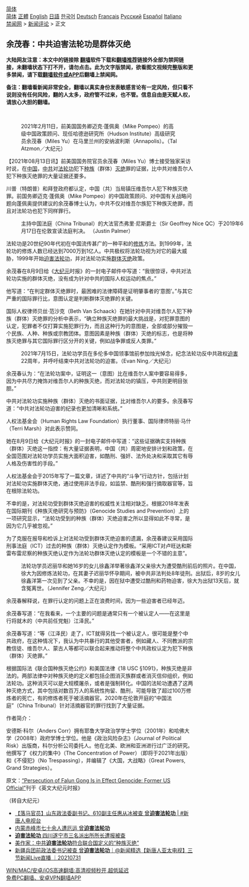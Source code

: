  <!-- 面包屑导航 --> <div class="breadcrumb"><!-- GTranslate: https://gtranslate.io/ -->  <div class="switcher notranslate">  <div class="selected">  <a href="#" onclick="return false;"> 简体</a>  </div>  <div class="option">  <a href="https://www.bannedbook.org" onclick="doGTranslate('zh-CN|zh-CN');jQuery('div.switcher div.selected a').html(jQuery(this).html());return false;" title="简体中文" class="nturl selected"> 简体</a>  <a href="https://www.bannedbook.org/zh-tw/" onclick="doGTranslate('zh-CN|zh-TW');jQuery('div.switcher div.selected a').html(jQuery(this).html());return false;" title="繁體中文" class="nturl"> 正體</a>  <a href="https://www.bannedbook.org/en/" onclick="doGTranslate('zh-CN|en');jQuery('div.switcher div.selected a').html(jQuery(this).html());return false;" title="English" class="nturl"> English</a>  <a href="https://www.bannedbook.org/ja/" onclick="doGTranslate('zh-CN|ja');jQuery('div.switcher div.selected a').html(jQuery(this).html());return false;" title="日本語" class="nturl"> 日語</a>  <a href="https://www.bannedbook.org/ko/" onclick="doGTranslate('zh-CN|ko');jQuery('div.switcher div.selected a').html(jQuery(this).html());return false;" title="한국어" class="nturl"> 한국어</a>  <a href="https://www.bannedbook.org/de/" onclick="doGTranslate('zh-CN|de');jQuery('div.switcher div.selected a').html(jQuery(this).html());return false;" title="Deutsch" class="nturl"> Deutsch</a>  <a href="https://www.bannedbook.org/fr/" onclick="doGTranslate('zh-CN|fr');jQuery('div.switcher div.selected a').html(jQuery(this).html());return false;" title="Français" class="nturl"> Français</a>  <a href="https://www.bannedbook.org/ru/" onclick="doGTranslate('zh-CN|ru');jQuery('div.switcher div.selected a').html(jQuery(this).html());return false;" title="Русский" class="nturl"> Русский</a>  <a href="https://www.bannedbook.org/es/" onclick="doGTranslate('zh-CN|es');jQuery('div.switcher div.selected a').html(jQuery(this).html());return false;" title="Español" class="nturl"> Español</a>  <a href="https://www.bannedbook.org/it/" onclick="doGTranslate('zh-CN|it');jQuery('div.switcher div.selected a').html(jQuery(this).html());return false;" title="Italiano" class="nturl"> Italiano</a>  </div>  </div>      <div class='breadcrumb-sub'><!-- Breadcrumb NavXT 6.3.0 --> <a href="https://www.bannedbook.org/" class="home">禁闻网</a> &gt; <a href="https://www.bannedbook.org/bnews/comments/" class="category">新闻评论</a> &gt; 正文</div></div><h2>余茂春：中共迫害法轮功是群体灭绝</h2> <p class="notice"><b>大陆网友注意：本文中的链接除 <a href="https://github.com/bannedbook/fanqiang" >翻墙</a>软件下载和<a href="https://github.com/killgcd/justmysocks/blob/master/README.md">翻墙推荐</a>链接外全部为禁网链接，未翻墙状态下打不开，请勿点击。此为文字版禁闻，欲看图文视频完整版和更多禁闻，请下载<a href="https://github.com/bannedbook/fanqiang">翻墙软件或APP</a>后翻墙上禁闻网。</p><p>备注：翻墙看新闻非常安全，翻墙以真实身份发表敏感言论有一定风险，但只看不说则没有任何风险，翻的人太多，政府管不过来，也不管。信息自由是天赋人权，请放心大胆的翻墙。</b></p>  <div class="entry"> <br /> <figure><a href="https://i1.wp.com/upload-images-bucket-v64rleca837do.s3.eu-west-1.amazonaws.com/wp-content/uploads/2021/08/13023752/id13157774-210211-Miles-Yu-in-Annapolis-Maryland.-Tal-Atzmon-small-1200x687-600x400-800x450-1.jpg?fit=800%2C450&#038;ssl=1" data-caption="2021年2月11日，前美国国务卿迈克‧蓬佩奥（Mike Pompeo）的高级中国政策顾问、现任哈德逊研究所（Hudson Institute）高级研究员余茂春（Miles Yu）在马里兰州的安纳波利斯（Annapolis）。（Tal Atzmon／大纪元）"></a><figcaption class="wp-caption-text">2021年2月11日，前美国国务卿迈克‧蓬佩奥（Mike Pompeo）的高级中国政策顾问、现任哈德逊研究所（Hudson Institute）高级研究员余茂春（Miles Yu）在马里兰州的安纳波利斯（Annapolis）。（Tal Atzmon／大纪元）</figcaption></figure> <p>【2021年08月13日讯】前美国国务院官员余茂春（Miles Yu）博士接受独家采访时说，在<span class='wp_keywordlink_affiliate'><a href="https://www.bannedbook.org/" title="中国" target="_blank">中国</a></span>，<a href="https://www.bannedbook.org/bnews/tag/%e4%b8%ad%e5%85%b1/" class="st_tag internal_tag" rel="tag" title="标签 中共 下的日志">中共</a>对<a href="https://www.bannedbook.org/bnews/tag/%e6%b3%95%e8%bd%ae%e5%8a%9f/" class="st_tag internal_tag" rel="tag" title="标签 法轮功 下的日志">法轮功</a>犯下<a href="https://www.bannedbook.org/bnews/tag/%E7%A7%8D%E6%97%8F/" class="st_tag internal_tag" rel="tag" title="标签 种族 下的日志">种族</a>（群体）<a href="https://www.bannedbook.org/bnews/tag/%E7%81%AD%E7%BB%9D/" class="st_tag internal_tag" rel="tag" title="标签 灭绝 下的日志">灭绝</a>罪的证据，比中共对维吾尔人犯下种族灭绝罪的大量证据还要多。</p> <p>川普（特朗普）和拜登政府都认定，中国（共）当局镇压维吾尔人犯下种族灭绝罪。前国务卿迈克‧蓬佩奥（Mike Pompeo）的中国政策顾问、对中国有关战略问题向蓬佩奥提供建议的余茂春博士认为，中共不仅对维吾尔族犯下种族灭绝罪，而且对法轮功也犯下同样罪行。</p> <figure style="width: 600px" class="wp-caption alignnone"><figcaption class="wp-caption-text">主持中国法庭（China Tribunal）的大法官杰弗里‧尼斯爵士（Sir Geoffrey Nice QC）于2019年6月17日在伦敦宣读法庭判决。 （Justin Palmer）</figcaption></figure> <p>法轮功是20世纪90年代初在中国流传甚广的一种平和的<span class='wp_keywordlink'><a href="https://www.qi-gong.me/" title="气功修炼网" target="_blank">修炼</a></span>方法。到1999年，法轮功的修炼人数已经达到7000万到1亿人。中共极权将法轮功视为对它的最大威胁，1999年开始<span class='wp_keywordlink'><a href="https://www.bannedbook.org/forum11/topic278.html" title="评江泽民与中共相互利用迫害法轮功" target="_blank">迫害法轮功</a></span>，并对法轮功实施<a href="https://www.bannedbook.org/bnews/tag/%E7%BE%A4%E4%BD%93%E7%81%AD%E7%BB%9D/" class="st_tag internal_tag" rel="tag" title="标签 群体灭绝 下的日志">群体灭绝</a>政策。</p> <p>余茂春在8月9日给《<span class='wp_keywordlink_affiliate'><a href="http://www.epochtimes.com/" title="大纪元" target="_blank">大纪元</a></span>时报》的一封电子邮件中写道：“我很惊讶，中共对法轮功实施的群体灭绝，没有成为针对中共的国际人权运动的焦点。”</p> <p>他写道：“在判定群体灭绝罪时，最困难的法律障碍是证明肇事者的‘意图’。”与其它严重的国际罪行比，意图认定是判断群体灭绝罪的关键。</p>  <p>国际人权律师贝丝‧范沙克（Beth Van Schaack）在她针对中共对维吾尔人犯下种族（群体）灭绝罪的分析中表示，“确立种族灭绝罪的最大挑战是，对犯罪意图的认定，犯罪者不仅打算实施犯罪行为，而且这种行为的意图是，全部或部分摧毁一个民族、人种、种族或宗教团体。意图因素是种族（群体）灭绝的标志，也是将种族灭绝罪与其它国际罪行区分开的关键，例如战争罪或反人类罪。”</p> <figure style="width: 600px" class="wp-caption alignnone"><figcaption class="wp-caption-text">2021年7月15日，法轮功学员在多伦多中国领事馆前参加烛光悼念，纪念法轮功反中共政权<a href="https://www.bannedbook.org/bnews/tag/%e8%bf%ab%e5%ae%b3/" class="st_tag internal_tag" rel="tag" title="标签 迫害 下的日志">迫害</a> 22周年，并呼吁结束中共对法轮功的迫害。（Evan Ning／大纪元）</figcaption></figure> <p>余茂春认为：“在法轮功案中，证明这一（意图）比在维吾尔人案中要容易得多，因为中共尽力掩饰对维吾尔人的种族灭绝，而对法轮功的镇压，中共则更明目张胆。”</p> <p>中共对法轮功实施种族（群体）灭绝的书面证据，比对维吾尔人的要多。余茂春写道：“中共对法轮功迫害的纪录也更加清晰和系统。”</p> <p>人权法基金会（Human Rights Law Foundation）执行董事、国际律师特丽‧马什（Terri Marsh）对此表示赞同。</p> <p>她在8月9日给《大纪元时报》的一封电子邮件中写道：“这些证据确实支持种族（群体）灭绝这一指控：有大量证据表明，中国（共）周密地安排计划和政策，在全国范围对法轮功学员实施大面积迫害，如酷刑、强奸、法外处决和采取其它有辱人格及伤害性的手段。”</p>  <p>人权法基金会于2015年写了一篇文章，详述了中共的“斗争”行动方针，包括计划对法轮功实施群体灭绝，通过使用非法手段，如监禁、酷刑和强行摘取器官等，旨在根除法轮功。</p> <p>不幸的是，对法轮功受到群体灭绝迫害的权威性关注相对缺乏。根据2018年发表在国际期刊《种族灭绝研究与预防》（Genocide Studies and Prevention）上的一项研究显示，“法轮功受到的种族（群体）灭绝迫害之所以显得如此不寻常，是因为它几乎被忽视。”</p> <p>为了克服在报导和检诉上对法轮功受到群体灭绝迫害的遗漏，余茂春建议采用国际刑事法庭（ICT）过去的种族（群体）灭绝认定作为模板。“采用ICT对卢旺达和斯雷布雷尼察的种族灭绝认定作为法轮功群体灭绝认定的模板是一个不错的主意”。</p> <figure style="width: 600px" class="wp-caption alignnone"><figcaption class="wp-caption-text">法轮功学员迟丽华和她16岁的女儿徐鑫洋举著徐鑫洋父亲徐大为遭受酷刑前后的照片。在中国，徐大为因修炼法轮功，在其妻子迟丽华怀孕期间，被中共非法判处8年徒刑。出狱后，8岁的女儿徐鑫洋第一次见到了父亲。不幸的是，因在狱中遭受过酷刑和药物迫害，徐大为出狱13天后，就含冤离世。（Jennifer Zeng／大纪元）</figcaption></figure> <p>余茂春解释说，在罪行认定的问题上正在浪费时间，因为一些迫害者已经年迈。</p> <p>余茂春写道：“在我看来，一个主要的问题是通常只有一个被认定人——在这里是行将就木的（中共前任党魁）江泽民。”</p>  <p>余茂春写道：“等（江泽民）走了，ICT就得另找一个被认定人，很可能是整个中共政府，在这种情况下，我认为中共暴行的其他受害者，例如藏人、不同教派的宗教信徒、维吾尔人、蒙古人等都可以联合起来推动将整个中共政权认定为犯下种族（群体）灭绝罪。”</p> <p>根据国际法《联合国种族灭绝公约》和美国法律《18 USC §1091》，种族灭绝是非法的。两部法律中对种族灭绝的定义都包括企图消灭族群或者消灭信仰组织，例如法轮功。这种消灭可以是大规模屠杀，或者是强制转化。中国的法轮功遭遇了这两种灭绝方式，其中包括对数百万人的系统性拘留、酷刑，可能导致了超过100万修炼者的死亡，有的修炼者死于被活摘器官。2020年在伦敦开庭的“中国法庭”（China Tribunal）针对活摘器官的罪行找到了大量证据。</p> <p>作者简介：</p> <p>安德斯‧科尔（Anders Corr）拥有耶鲁大学政治学学士学位（2001年）和哈佛大学（2008年）政府学博士学位。他是《政治风险杂志》（Journal of Political Risk）出版商，科尔分析公司委托人。他在北美、欧洲和亚洲进行过广泛的研究。他撰写了《权力的集中》（The Concentration of Power）（即将于2021年出版）和《不侵犯》（No Trespassing），并编辑了《大国，大战略》（Great Powers, Grand Strategies）。</p> <p>原文：<a href="https://www.theepochtimes.com/persecution-of-falun-gong-is-in-effect-genocide-former-us-official_3942869.html">“Persecution of Falun Gong Is in Effect Genocide: Former US Official”</a>刊于《英文大纪元时报》</p>  <p>（转自大纪元）</p> <ul class='op-related-articles' title='相关阅读'> <li><a href='https://www.bannedbook.org/bnews/bannedvideo/20210811/1604608.html' target='_blank'>【落马官员】山东政法委副书记、610副主任惠从冰被查 曾<b>迫害法轮功</b> | #新唐人电视台</a></li> <li><a href='https://www.bannedbook.org/bnews/baitai/20210810/1603150.html' target='_blank'>内蒙赤峰市七十余人遭厄运 曾<b>迫害法轮功</b></a></li> <li><a href='https://www.bannedbook.org/bnews/baitai/20210806/1600675.html' target='_blank'><b>迫害法轮功</b> 四川遂宁市三名派出所所长遭报被查</a></li> <li><a href='https://www.bannedbook.org/bnews/comments/20210805/1600488.html' target='_blank'>美作家：中共<b>迫害法轮功</b>符合联合国定义的“种族灭绝”</a></li> <li><a href='https://www.bannedbook.org/bnews/bannedvideo/20210731/1597731.html' target='_blank'>新疆兵团前政法委书记被查 曾<b>迫害法轮功</b>｜@新闻精选【新唐人亚太电视】三节新闻Live直播 ｜20210731</a></li> </ul> <p class="texttj"> <a href="https://github.com/bannedbook/fanqiang/wiki/V2ray%E6%9C%BA%E5%9C%BA" target="_blank">WIN/MAC/安卓/iOS高速翻墙:高清视频秒开,超低延迟</a><br/> <a href="https://github.com/bannedbook/fanqiang/wiki/%E7%A6%81%E9%97%BB%E7%BD%91%E5%AE%89%E5%8D%93%E7%BF%BB%E5%A2%99%E6%96%B0%E9%97%BBAPP" target="_blank">免费PC翻墙、安卓VPN翻墙APP</a></p><p>&nbsp;</p><a name='sharetosocial'></a>  <div style="margin-bottom:5px;padding-bottom:5px;clear:both"> <div id="archive-pix-1" class="banner-ads"> <!-- AuctionX Display platform tag START --> <div id="26318x728x90x621x_ADSLOT2" clicktrack="%%CLICK_URL_ESC%%"></div> <!-- AuctionX Display platform tag END --> </div> <div id="archive-pix-2" class="banner-ads"> <!-- AuctionX Display platform tag START --> <div id="26315x300x250x621x_ADSLOT2" clicktrack="%%CLICK_URL_ESC%%"></div> <!-- AuctionX Display platform tag END --> </div> </div>  <div id="archive-pix-1" class="banner-ads"> <!-- AuctionX Display platform tag START --> <div id="26318x728x90x621x_ADSLOT3" clicktrack="%%CLICK_URL_ESC%%"></div> <!-- AuctionX Display platform tag END --> </div> </div><!--END ENTRY--> 